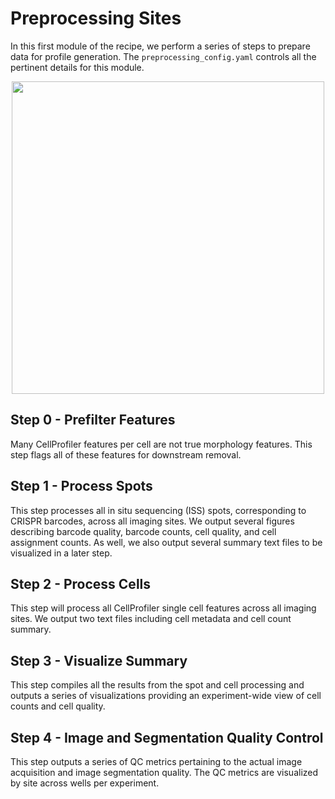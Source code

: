 # Preprocessing Sites

In this first module of the recipe, we perform a series of steps to prepare data for profile generation.
The `preprocessing_config.yaml` controls all the pertinent details for this module.

<p align="center">
<img src="https://raw.githubusercontent.com/broadinstitute/pooled-cell-painting-profiling-recipe/82eaf532e7a3ab145c4b821268c13c531b693dcb/0.preprocess-sites/media/preprocessing_workflow.png" width="500">
</p>

## Step 0 - Prefilter Features

Many CellProfiler features per cell are not true morphology features.
This step flags all of these features for downstream removal.

## Step 1 - Process Spots

This step processes all in situ sequencing (ISS) spots, corresponding to CRISPR barcodes, across all imaging sites.
We output several figures describing barcode quality, barcode counts, cell quality, and cell assignment counts.
As well, we also output several summary text files to be visualized in a later step.

## Step 2 - Process Cells

This step will process all CellProfiler single cell features across all imaging sites.
We output two text files including cell metadata and cell count summary.

## Step 3 - Visualize Summary

This step compiles all the results from the spot and cell processing and outputs a series of visualizations providing an experiment-wide view of cell counts and cell quality.

## Step 4 - Image and Segmentation Quality Control

This step outputs a series of QC metrics pertaining to the actual image acquisition and image segmentation quality.
The QC metrics are visualized by site across wells per experiment.
